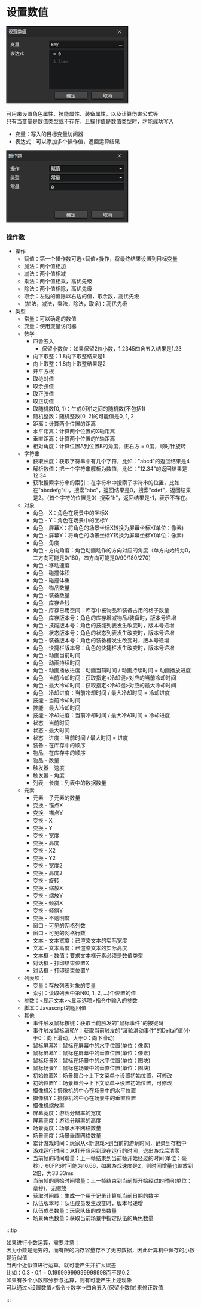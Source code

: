 # 设置数值

![](img/setNumber-1.png)

可用来设置角色属性、技能属性、装备属性，以及计算伤害公式等  
只有当变量是数值类型或不存在，且操作值是数值类型时，才能成功写入

- 变量：写入的目标变量访问器
- 表达式：可以添加多个操作值，返回运算结果

![](img/setNumber-2.png)

### 操作数

- 操作
  - 赋值：第一个操作数可选<赋值>操作，将最终结果设置到目标变量
  - 加法：两个值相加
  - 减法：两个值相减
  - 乘法：两个值相乘，高优先级
  - 除法：两个值相除，高优先级
  - 取余：左边的值除以右边的值，取余数，高优先级
  - (加法，减法，乘法，除法，取余)：高优先级
- 类型
  - 常量：可以确定的数值
  - 变量：使用变量访问器
  - 数学
    - 四舍五入
      - 保留小数位：如果保留2位小数，1.2345四舍五入结果是1.23
    - 向下取整：1.8向下取整结果是1
    - 向上取整：1.8向上取整结果是2
    - 开平方根
    - 取绝对值
    - 取余弦值
    - 取正弦值
    - 取正切值
    - 取随机数[0, 1)：生成0到1之间的随机数(不包括1)
    - 随机整数：随机整数[0, 2]的可能值是0, 1, 2
    - 距离：计算两个位置的距离
    - 水平距离：计算两个位置的X轴距离
    - 垂直距离：计算两个位置的Y轴距离
    - 相对角度：计算位置A到位置B的角度，正右方 = 0度，顺时针旋转
  - 字符串
    - 获取长度：获取字符串中有几个字符，比如："abcd"的返回结果是4
    - 解析数值：把一个字符串解析为数值，比如："12.34"的返回结果是12.34
    - 获取搜索字符串的索引：在字符串中搜索子字符串的位置，比如：在"abcdefg"中，搜索"abc"，返回结果是0，搜索"cdef"，返回结果是2。（首个字符的位置是0）搜索"h"，返回结果是-1，表示不存在。
  - 对象
    - 角色 - X：角色在场景中的坐标X
    - 角色 - Y：角色在场景中的坐标Y
    - 角色 - 屏幕X：将角色的场景坐标X转换为屏幕坐标X(单位：像素)
    - 角色 - 屏幕Y：将角色的场景坐标Y转换为屏幕坐标Y(单位：像素)
    - 角色 - 角度
    - 角色 - 方向角度：角色动画动作的方向对应的角度（单方向始终为0，二方向可能是0/180，四方向可能是0/90/180/270）
    - 角色 - 移动速度
    - 角色 - 碰撞体积
    - 角色 - 碰撞体重
    - 角色 - 物品数量
    - 角色 - 装备数量
    - 角色 - 库存金钱
    - 角色 - 库存已用空间：库存中被物品和装备占用的格子数量
    - 角色 - 库存版本号：角色的库存增减物品/装备时，版本号递增
    - 角色 - 技能版本号：角色的技能列表发生改变时，版本号递增
    - 角色 - 状态版本号：角色的状态列表发生改变时，版本号递增
    - 角色 - 装备版本号：角色的装备槽发生改变时，版本号递增
    - 角色 - 快捷栏版本号：角色的快捷栏发生改变时，版本号递增
    - 角色 - 动画当前时间
    - 角色 - 动画持续时间
    - 角色 - 动画播放进度：动画当前时间 / 动画持续时间 = 动画播放进度
    - 角色 - 当前冷却时间：获取指定<冷却键>对应的当前冷却时间
    - 角色 - 最大冷却时间：获取指定<冷却键>对应的最大冷却时间
    - 角色 - 冷却进度：当前冷却时间 / 最大冷却时间 = 冷却进度
    - 技能 - 当前冷却时间
    - 技能 - 最大冷却时间
    - 技能 - 冷却进度：当前冷却时间 / 最大冷却时间 = 冷却进度
    - 状态 - 当前时间
    - 状态 - 最大时间
    - 状态 - 进度：当前时间 / 最大时间 = 进度
    - 装备 - 在库存中的顺序
    - 物品 - 在库存中的顺序
    - 物品 - 数量
    - 触发器 - 速度
    - 触发器 - 角度
    - 列表 - 长度：列表中的数据数量
  - 元素
    - 元素 - 子元素的数量
    - 变换 - 锚点X
    - 变换 - 锚点Y
    - 变换 - X
    - 变换 - Y
    - 变换 - 宽度
    - 变换 - 高度
    - 变换 - X2
    - 变换 - Y2
    - 变换 - 宽度2
    - 变换 - 高度2
    - 变换 - 旋转
    - 变换 - 缩放X
    - 变换 - 缩放Y
    - 变换 - 倾斜X
    - 变换 - 倾斜Y
    - 变换 - 不透明度
    - 窗口 - 可见的网格列数
    - 窗口 - 可见的网格行数
    - 文本 - 文本宽度：已渲染文本的实际宽度
    - 文本 - 文本高度：已渲染文本的实际高度
    - 文本框 - 数值：要求文本框元素必须是数值类型
    - 对话框 - 打印结束位置X
    - 对话框 - 打印结束位置Y
  - 列表项：
    - 变量：存放列表对象的变量
    - 索引：读取列表中第N(0, 1, 2, ...)个位置的值
  - 参数：<显示文本><显示选项>指令中输入的参数
  - 脚本：Javascript的返回值
  - 其他
    - 事件触发鼠标按键：获取当前触发的"鼠标事件"的按键码
    - 事件触发鼠标滚轮Y：获取当前触发的"滚轮滑动事件"的DeltaY值(小于0：向上滑动，大于0：向下滑动)
    - 鼠标屏幕X：鼠标在屏幕中的水平位置(单位：像素)
    - 鼠标屏幕Y：鼠标在屏幕中的垂直位置(单位：像素)
    - 鼠标场景X：鼠标在场景中的水平位置(单位：图块)
    - 鼠标场景Y：鼠标在场景中的垂直位置(单位：图块)
    - 初始位置X：场景舞台->上下文菜单->设置初始位置，可修改
    - 初始位置Y：场景舞台->上下文菜单->设置初始位置，可修改
    - 摄像机X：摄像机的中心在场景中的水平位置
    - 摄像机Y：摄像机的中心在场景中的垂直位置
    - 摄像机缩放率
    - 屏幕宽度：游戏分辨率的宽度
    - 屏幕高度：游戏分辨率的高度
    - 场景宽度：场景水平网格数量
    - 场景高度：场景垂直网格数量
    - 累计游戏时间：玩家从<新游戏>到当前的游玩时间，记录到存档中
    - 游戏运行时间：从打开应用到现在运行的时间，退出游戏后清零
    - 当前帧的时间增量：上一帧结束到当前帧开始经过的时间(单位：毫秒)，60FPS时可能为16.66，如果游戏速度是2，则时间增量也缩放到2倍，为33.33ms
    - 当前帧的原始时间增量：上一帧结束到当前帧开始经过的时间(单位：毫秒)，无缩放
    - 获取时间戳：生成一个用于记录计算机当前日期的数字
    - 队伍版本号：队伍成员发生改变时，版本号递增
    - 队伍成员数量：玩家队伍的成员数量
    - 场景角色数量：获取当前场景中指定队伍的角色数量

:::tip

如果进行小数运算，需要注意：  
因为小数是无穷的，而有限的内存容量存不了无穷数据，因此计算机中保存的小数是近似值  
当两个近似值进行运算，就可能产生并扩大误差  
比如：0.3 - 0.1 = 0.19999999999999998而不是0.2  
如果有多个小数部分参与运算，则有可能产生上述现象  
可以通过<设置数值>指令->数学->四舍五入(保留小数位)来修正数值

:::